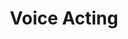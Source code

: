---
# Voice Acting
type: widget_page
title: Voice Acting

# Voice Acting is headless, other widget pages are not.
headless: false
---